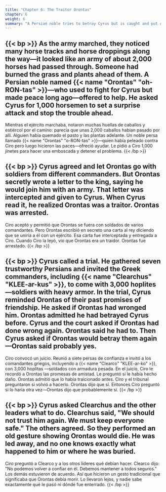 ```yaml
---
title: "Chapter 6: The Traitor Orontas"
chapter: 6
weight: 6
summary: "A Persian noble tries to betray Cyrus but is caught and put on trial."
---
```


{{< bp >}}
As the army marched, they noticed many horse tracks and horse droppings along the way—it looked like an army of about 2,000 horses had passed through. Someone had burned the grass and plants ahead of them. A Persian noble named {{< name "Orontas" "oh-RON-tas" >}}—who used to fight for Cyrus but made peace long ago—offered to help. He asked Cyrus for 1,000 horsemen to set a surprise attack and stop the trouble ahead.
---
Mientras el ejército marchaba, notaron muchas huellas de caballos y estiércol por el camino: parecía que unas 2,000 caballos habían pasado por allí. Alguien había quemado el pasto y las plantas adelante. Un noble persa llamado {{< name "Orontas" "o-RON-tas" >}}—quien había peleado contra Ciro pero luego hicieron las paces—ofreció ayudar. Le pidió a Ciro 1,000 jinetes para hacer una emboscada y detener el problema.
{{< /bp >}}

{{< bp >}}
Cyrus agreed and let Orontas go with soldiers from different commanders. But Orontas secretly wrote a letter to the king, saying he would join him with an army. That letter was intercepted and given to Cyrus. When Cyrus read it, he realized Orontas was a traitor. Orontas was arrested.
---
Ciro aceptó y permitió que Orontas se fuera con soldados de varios comandantes. Pero Orontas escribió en secreto una carta al rey diciendo que se uniría a él con un ejército. Esa carta fue interceptada y entregada a Ciro. Cuando Ciro la leyó, vio que Orontas era un traidor. Orontas fue arrestado.
{{< /bp >}}

{{< bp >}}
Cyrus called a trial. He gathered seven trustworthy Persians and invited the Greek commanders, including {{< name "Clearchus" "KLEE-ar-kus" >}}, to come with 3,000 hoplites—soldiers with heavy armor. In the trial, Cyrus reminded Orontas of their past promises of friendship. He asked if Orontas had wronged him. Orontas admitted he had betrayed Cyrus before. Cyrus and the court asked if Orontas had done wrong again. Orontas said he had to. Then Cyrus asked if Orontas would betray them again—Orontas said probably yes.
---
Ciro convocó un juicio. Reunió a siete persas de confianza e invitó a los comandantes griegos, incluyendo a {{< name "Clearco" "KLEE-ar-ko" >}}, con 3,000 hoplitas —soldados con armadura pesada. En el juicio, Ciro le recordó a Orontas las promesas de amistad. Le preguntó si le había hecho daño. Orontas admitió que lo había traicionado antes. Ciro y el tribunal preguntaron si volvió a hacerlo. Orontas dijo que sí. Entonces Ciro preguntó si lo haría otra vez—Orontas dijo que probablemente sí.
{{< /bp >}}

{{< bp >}}
Cyrus asked Clearchus and the other leaders what to do. Clearchus said, "We should not trust him again. We must keep everyone safe." The others agreed. So they performed an old gesture showing Orontas would die. He was led away, and no one knows exactly what happened to him or where he was buried.
---
Ciro preguntó a Clearco y a los otros líderes qué debían hacer. Clearco dijo: "No podemos volver a confiar en él. Debemos mantener a todos seguros." Los demás estuvieron de acuerdo. Así que hicieron un gesto tradicional que significaba que Orontas debía morir. Lo llevaron lejos, y nadie sabe exactamente qué le pasó ni dónde fue enterrado.
{{< /bp >}}
